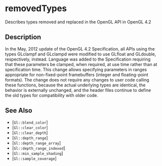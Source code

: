 # removedTypes
Describes types removed and replaced in the OpenGL API in OpenGL 4.2

## Description
In the May, 2012 update of the OpenGL 4.2 Specification, all APIs
  using the types GLclampf and GLclampd were modified to use GLfloat and
  GLdouble, respectively, instead. Language was added to the
  Specification requiring that these parameters be clamped, when
  required, at use time rather than at specification time.
This change allows specifying parameters in ranges appropriate for
  non-fixed-point framebuffers (integer and floating-point formats). The
  change does not require any changes to user code calling these
  functions, because the actual underlying types are identical, the
  behavior is externally unchanged, and the header files continue to
  define the old types for compatibility with older code.

## See Also
- [`Gl::blend_color`]
- [`Gl::clear_color`]
- [`Gl::clear_depth`]
- [`Gl::depth_range`]
- [`Gl::depth_range_array`]
- [`Gl::depth_range_indexed`]
- [`Gl::min_sample_shading`]
- [`Gl::sample_coverage`]
